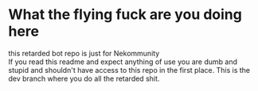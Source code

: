 # What the flying fuck are you doing here
this retarded bot repo is just for Nekommunity  
If you read this readme and expect anything of use you are dumb and stupid and shouldn't have access to this repo in the first place.
This is the dev branch where you do all the retarded shit.
